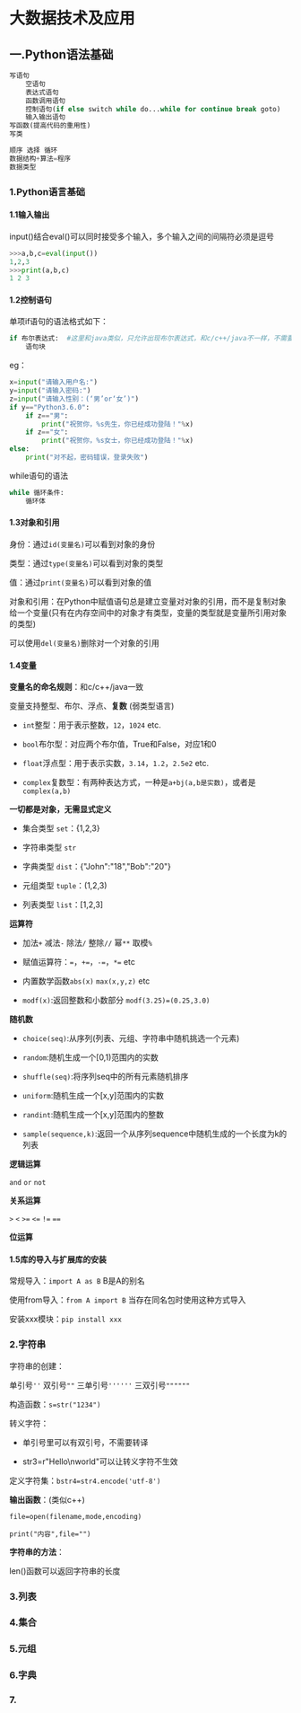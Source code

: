 # 大数据技术及应用

## 一.Python语法基础

```python
写语句
	空语句
	表达式语句
	函数调用语句
	控制语句(if else switch while do...while for continue break goto)
	输入输出语句
写函数(提高代码的重用性)
写类

```

```python
顺序 选择 循环
数据结构+算法=程序
数据类型
```

### 1.Python语言基础

#### 1.1输入输出

input()结合eval()可以同时接受多个输入，多个输入之间的间隔符必须是逗号

```python
>>>a,b,c=eval(input())
1,2,3
>>>print(a,b,c)
1 2 3
```

#### 1.2控制语句

单项if语句的语法格式如下：

```python
if 布尔表达式:  #这里和java类似，只允许出现布尔表达式，和c/c++/java不一样，不需要括号单需要冒号
	语句块
```

eg：

```python
x=input("请输入用户名:")
y=input("请输入密码:")
z=input("请输入性别：(‘男’or‘女’)")
if y=="Python3.6.0":
	if z=="男":
		print("祝贺你，%s先生，你已经成功登陆！"%x)
	if z=="女":
		print("祝贺你，%s女士，你已经成功登陆！"%x)
else:
	print("对不起，密码错误，登录失败")
```

while语句的语法

```python
while 循环条件:
	循环体
```

#### 1.3对象和引用

身份：通过`id(变量名)`可以看到对象的身份

类型：通过`type(变量名)`可以看到对象的类型

值：通过`print(变量名)`可以看到对象的值

对象和引用：在Python中赋值语句总是建立变量对对象的引用，而不是复制对象给一个变量(只有在内存空间中的对象才有类型，变量的类型就是变量所引用对象的类型)

可以使用`del(变量名)`删除对一个对象的引用

#### 1.4变量

**变量名的命名规则**：和c/c++/java一致

变量支持整型、布尔、浮点、**复数** (弱类型语言)

* `int`整型：用于表示整数，`12`，`1024` etc.

* `bool`布尔型：对应两个布尔值，True和False，对应1和0

* `float`浮点型：用于表示实数，`3.14`，`1.2`，`2.5e2` etc.

* `complex`复数型：有两种表达方式，一种是`a+bj(a,b是实数)`，或者是`complex(a,b)`

**一切都是对象，无需显式定义**

* 集合类型 `set`：{1,2,3}

* 字符串类型 `str`

* 字典类型 `dist`：{"John":"18","Bob":"20"}

* 元组类型 `tuple`：(1,2,3)

* 列表类型 `list`：[1,2,3]

**运算符**

* 加法`+` 减法`-` 除法`/` 整除`//` 幂`**` 取模`%`

* 赋值运算符：`=`，`+=`，`-=`，`*=` etc

* 内置数学函数`abs(x)` `max(x,y,z)` etc

* `modf(x)`:返回整数和小数部分 `modf(3.25)=(0.25,3.0)`

**随机数**

* `choice(seq)`:从序列(列表、元组、字符串中随机挑选一个元素)

* `random`:随机生成一个[0,1)范围内的实数

* `shuffle(seq)`:将序列seq中的所有元素随机排序

* `uniform`:随机生成一个[x,y]范围内的实数

* `randint`:随机生成一个[x,y]范围内的整数

* `sample(sequence,k)`:返回一个从序列sequence中随机生成的一个长度为k的列表

**逻辑运算**

`and` `or` `not`

**关系运算**

`>` `<` `>=` `<=` `!=` `==`

**位运算**

#### 1.5库的导入与扩展库的安装

常规导入：`import A as B` B是A的别名

使用from导入：`from A import B` 当存在同名包时使用这种方式导入

安装xxx模块：`pip install xxx`
 
### 2.字符串

字符串的创建：

单引号`''`	双引号`""`	三单引号`''''''`	三双引号`""""""`

构造函数：`s=str("1234")`

转义字符：

* 单引号里可以有双引号，不需要转译

* str3=r"Hello\nworld"可以让转义字符不生效

定义字符集：`bstr4=str4.encode('utf-8')`

**输出函数**：(类似c++)

`file=open(filename,mode,encoding)`

`print("内容",file="")`

**字符串的方法**：

len()函数可以返回字符串的长度

### 3.列表

### 4.集合

### 5.元组

### 6.字典

### 7.